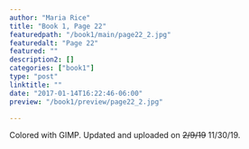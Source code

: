 ```yaml
---
author: "Maria Rice"
title: "Book 1, Page 22"
featuredpath: "/book1/main/page22_2.jpg"
featuredalt: "Page 22"
featured: ""
description2: []
categories: ["book1"]
type: "post"
linktitle: ""
date: "2017-01-14T16:22:46-06:00"
preview: "/book1/preview/page22_2.jpg"

---
```


Colored with GIMP. Updated and uploaded on ~~2/9/19~~ 11/30/19. 
